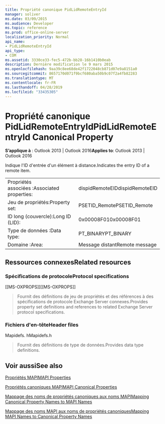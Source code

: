 ```yaml
---
title: Propriété canonique PidLidRemoteEntryId
manager: soliver
ms.date: 03/09/2015
ms.audience: Developer
ms.topic: reference
ms.prod: office-online-server
localization_priority: Normal
api_name:
- PidLidRemoteEntryId
api_type:
- COM
ms.assetid: 3330ce33-fec5-472b-bb28-16b1410b0eab
description: Dernière modification le 9 mars 2015
ms.openlocfilehash: 9aa39c8ee68de42f1722048cb871d07e9a8151a0
ms.sourcegitcommit: 8657170d071f9bcf680aba50b9c07f2a4fb82283
ms.translationtype: MT
ms.contentlocale: fr-FR
ms.lasthandoff: 04/28/2019
ms.locfileid: "33435305"
---
```

# <a name="pidlidremoteentryid-canonical-property"></a><span data-ttu-id="203a4-103">Propriété canonique PidLidRemoteEntryId</span><span class="sxs-lookup"><span data-stu-id="203a4-103">PidLidRemoteEntryId Canonical Property</span></span>

  
  
<span data-ttu-id="203a4-104">**S’applique à** : Outlook 2013 | Outlook 2016</span><span class="sxs-lookup"><span data-stu-id="203a4-104">**Applies to**: Outlook 2013 | Outlook 2016</span></span> 
  
<span data-ttu-id="203a4-105">Indique l'ID d'entrée d'un élément à distance.</span><span class="sxs-lookup"><span data-stu-id="203a4-105">Indicates the entry ID of a remote item.</span></span>
  
|||
|:-----|:-----|
|<span data-ttu-id="203a4-106">Propriétés associées :</span><span class="sxs-lookup"><span data-stu-id="203a4-106">Associated properties:</span></span>  <br/> |<span data-ttu-id="203a4-107">dispidRemoteEID</span><span class="sxs-lookup"><span data-stu-id="203a4-107">dispidRemoteEID</span></span>  <br/> |
|<span data-ttu-id="203a4-108">Jeu de propriétés:</span><span class="sxs-lookup"><span data-stu-id="203a4-108">Property set:</span></span>  <br/> |<span data-ttu-id="203a4-109">PSETID_Remote</span><span class="sxs-lookup"><span data-stu-id="203a4-109">PSETID_Remote</span></span>  <br/> |
|<span data-ttu-id="203a4-110">ID long (couvercle):</span><span class="sxs-lookup"><span data-stu-id="203a4-110">Long ID (LID):</span></span>  <br/> |<span data-ttu-id="203a4-111">0x00008F01</span><span class="sxs-lookup"><span data-stu-id="203a4-111">0x00008F01</span></span>  <br/> |
|<span data-ttu-id="203a4-112">Type de données :</span><span class="sxs-lookup"><span data-stu-id="203a4-112">Data type:</span></span>  <br/> |<span data-ttu-id="203a4-113">PT_BINARY</span><span class="sxs-lookup"><span data-stu-id="203a4-113">PT_BINARY</span></span>  <br/> |
|<span data-ttu-id="203a4-114">Domaine :</span><span class="sxs-lookup"><span data-stu-id="203a4-114">Area:</span></span>  <br/> |<span data-ttu-id="203a4-115">Message distant</span><span class="sxs-lookup"><span data-stu-id="203a4-115">Remote message</span></span>  <br/> |
   
## <a name="related-resources"></a><span data-ttu-id="203a4-116">Ressources connexes</span><span class="sxs-lookup"><span data-stu-id="203a4-116">Related resources</span></span>

### <a name="protocol-specifications"></a><span data-ttu-id="203a4-117">Spécifications de protocole</span><span class="sxs-lookup"><span data-stu-id="203a4-117">Protocol specifications</span></span>

<span data-ttu-id="203a4-118">[[MS-OXPROPS]]</span><span class="sxs-lookup"><span data-stu-id="203a4-118">[[MS-OXPROPS]]</span></span> 
  
> <span data-ttu-id="203a4-119">Fournit des définitions de jeu de propriétés et des références à des spécifications de protocole Exchange Server connexes.</span><span class="sxs-lookup"><span data-stu-id="203a4-119">Provides property set definitions and references to related Exchange Server protocol specifications.</span></span>
    
### <a name="header-files"></a><span data-ttu-id="203a4-120">Fichiers d'en-tête</span><span class="sxs-lookup"><span data-stu-id="203a4-120">Header files</span></span>

<span data-ttu-id="203a4-121">Mapidefs. h</span><span class="sxs-lookup"><span data-stu-id="203a4-121">Mapidefs.h</span></span>
  
> <span data-ttu-id="203a4-122">Fournit des définitions de type de données.</span><span class="sxs-lookup"><span data-stu-id="203a4-122">Provides data type definitions.</span></span>
    
## <a name="see-also"></a><span data-ttu-id="203a4-123">Voir aussi</span><span class="sxs-lookup"><span data-stu-id="203a4-123">See also</span></span>



[<span data-ttu-id="203a4-124">Propriétés MAPI</span><span class="sxs-lookup"><span data-stu-id="203a4-124">MAPI Properties</span></span>](mapi-properties.md)
  
[<span data-ttu-id="203a4-125">Propriétés canoniques MAPI</span><span class="sxs-lookup"><span data-stu-id="203a4-125">MAPI Canonical Properties</span></span>](mapi-canonical-properties.md)
  
[<span data-ttu-id="203a4-126">Mappage des noms de propriétés canoniques aux noms MAPI</span><span class="sxs-lookup"><span data-stu-id="203a4-126">Mapping Canonical Property Names to MAPI Names</span></span>](mapping-canonical-property-names-to-mapi-names.md)
  
[<span data-ttu-id="203a4-127">Mappage des noms MAPI aux noms de propriétés canoniques</span><span class="sxs-lookup"><span data-stu-id="203a4-127">Mapping MAPI Names to Canonical Property Names</span></span>](mapping-mapi-names-to-canonical-property-names.md)

